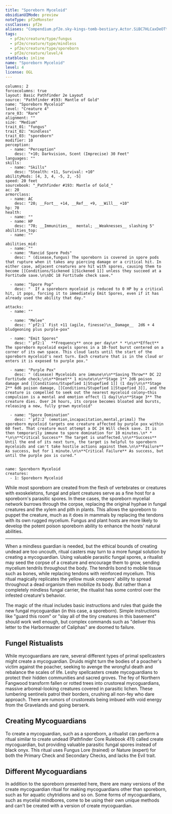 ```yaml
---
title: "Sporeborn Myceloid"
obsidianUIMode: preview
noteType: pf2eMonster
cssClasses: pf2e
aliases: "Compendium.pf2e.sky-kings-tomb-bestiary.Actor.SiBC7HLCaxDeOTt6" 
tags:
  - pf2e/creature/type/fungus
  - pf2e/creature/type/mindless
  - pf2e/creature/type/sporeborn
  - pf2e/creature/level/4
statblock: inline
name: "Sporeborn Myceloid"
level: 4
license: OGL
---
```


```statblock
columns: 2
forcecolumns: true
layout: Basic Pathfinder 2e Layout
source: "Pathfinder #193: Mantle of Gold"
name: "Sporeborn Myceloid"
level: "Creature 4"
rare_03: "Rare"
alignment: ""
size: "Medium"
trait_01: "fungus"
trait_02: "mindless"
trait_03: "sporeborn"
modifier: 10
perception:
  - name: "Perception"
    desc: "+10; Darkvision, Scent (Imprecise) 30 Feet"
languages: ""
skills:
  - name: "Skills"
    desc: "Stealth: +11, Survival: +10"
abilityMods: [4, 3, 4, -5, 2, -5]
speed: 20 feet
sourcebook: "_Pathfinder #193: Mantle of Gold_"
ac: 20
armorclass:
  - name: AC
    desc: "20; __Fort__ +14, __Ref__ +9, __Will__ +10"
hp: 70
health:
  - name: ""
  - name: HP
    desc: "70; __Immunities__  mental; __Weaknesses__ slashing 5"
abilities_top:
  - name: ""

abilities_mid:
  - name: ""
  - name: "Rancid Spore Pods"
    desc: " (disease,fungus) The sporeborn is covered in spore pods that rupture when it takes any piercing damage or a critical hit. In either case, adjacent creatures are hit with spores, causing them to become [[Conditions/Sickened 1|Sickened 1]] unless they succeed at a Fortitude save.\n\nDC 18 Fortitude check save."

  - name: "Spore Pop"
    desc: "  If a sporeborn myceloid is reduced to 0 HP by a critical hit, it pops, forcing it to immediately Emit Spores, even if it has already used the ability that day."

attacks:
  - name: ""

  - name: "Melee"
    desc: "`pf2:1` Fist +11 (agile, finesse)\n__Damage__  2d6 + 4 bludgeoning plus purple-pox"

  - name: "Emit Spores"
    desc: "`pf2:1`  **Frequency** once per day\n* * *\n\n**Effect** The sporeborn myceloid expels spores in a 10-foot burst centered on a corner of its own space. This cloud lasts until the start of the sporeborn myceloid's next turn. Each creature that is in the cloud or enters it is exposed to purple pox."

  - name: "Purple Pox"
    desc: " (disease) Myceloids are immune\n\n**Saving Throw** DC 22 Fortitude check;\n\n**Onset** 1 minute\n\n**Stage 1** 2d6 poison damage and [[Conditions/Stupefied 1|Stupefied 1]] (1 day)\n\n**Stage 2** 6d6 poison damage, [[Conditions/Stupefied 1|Stupefied 3]], and the creature is compelled to seek out the nearest myceloid colony—this compulsion is a mental and emotion effect (1 day)\n\n**Stage 3** The creature dies. Over 24 hours, its corpse becomes bloated and bursts, releasing a new, fully grown myceloid"

  - name: "Spore Domination"
    desc: "`pf2:2` (emotion,incapacitation,mental,primal) The sporeborn myceloid targets one creature affected by purple pox within 60 feet. That creature must attempt a DC 24 Will check save. It is then temporarily immune to spore domination for 10 minutes.\n* * *\n\n**Critical Success** The target is unaffected.\n\n**Success** Until the end of its next turn, the target is helpful to sporeborn myceloids and can't take hostile actions against them.\n\n**Failure** As success, but for 1 minute.\n\n**Critical Failure** As success, but until the purple pox is cured."
 
```

```encounter-table
name: Sporeborn Myceloid
creatures:
  - 1: Sporeborn Myceloid
```



While most sporeborn are created from the flesh of vertebrates or creatures with exoskeletons, fungal and plant creatures serve as a fine host for a sporeborn's parasitic spores. In these cases, the sporeborn mycelial network burrows through the corpse, replacing the original hyphae in fungal creatures and the xylem and pith in plants. This allows the sporeborn to puppet the creature, much as it does in mammals by replacing the tendons with its own rugged mycelium. Fungus and plant hosts are more likely to develop the potent poison sporeborn ability to enhance the hosts' natural abilities.

* * *

When a mindless guardian is needed, but the ethical bounds of creating undead are too uncouth, ritual casters may turn to a more fungal solution by creating a mycoguardian. Using valuable parasitic fungal spores, a ritualist may seed the corpse of a creature and encourage them to grow, sending mycelium tendrils throughout the body. The tendrils bond to mobile tissue such as bones, while replacing tendons with reinforced mycelium. This ritual magically replicates the yellow musk creepers' ability to spread throughout a dead organism then mobilize its body. But rather than a completely mindless fungal carrier, the ritualist has some control over the infested creature's behavior.

The magic of the ritual includes basic instructions and rules that guide the new fungal mycoguardian (in this case, a sporeborn). Simple instructions like "guard this room" or "slay all of the tiny creatures in this basement" should work well enough, but complex commands such as "deliver this letter to the Harbormaster of Caliphas" are doomed to failure.

## Fungel Ristualists

While mycoguardians are rare, several different types of primal spellcasters might create a mycoguardian. Druids might turn the bodies of a poacher's victim against the poacher, seeking to avenge the wrongful death and rebalance the scales of life. Leshy spellcasters create mycoguardians to protect their hidden communities and sacred groves. The fey of Northern Fangwood transform fallen or rotted trees into crustoreal mycoguardians, massive arboreal-looking creatures covered in parasitic lichen. These lumbering sentinels patrol their borders, crushing all non-fey who dare approach. There are rumors of crustoreals being imbued with void energy from the Gravelands and going berserk.

## Creating Mycoguardians

To create a mycoguardian, such as a sporeborn, a ritualist can perform a ritual similar to create undead (Pathfinder Core Rulebook 411) called create mycoguardian, but providing valuable parasitic fungal spores instead of black onyx. This ritual uses Fungus Lore (trained) or Nature (expert) for both the Primary Check and Secondary Checks, and lacks the Evil trait.

## Different Mycoguardians

In addition to the sporeborn presented here, there are many versions of the create mycoguardian ritual for making mycoguardians other than sporeborn, such as for aquatic chytridions and so on. Some forms of mycoguardians, such as mycelial mindbores, come to be using their own unique methods and can't be created with a version of create mycoguardian.
